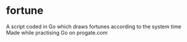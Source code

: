 # fortune
A script coded in Go which draws fortunes according to the system time
Made while practising Go on progate.com
